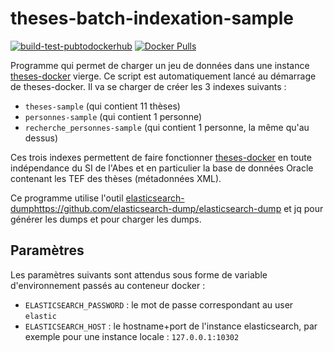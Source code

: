 # theses-batch-indexation-sample

[![build-test-pubtodockerhub](https://github.com/abes-esr/theses-batch-indexation-sample/actions/workflows/build-test-pubtodockerhub.yml/badge.svg)](https://github.com/abes-esr/theses-batch-indexation-sample/actions/workflows/build-test-pubtodockerhub.yml) [![Docker Pulls](https://img.shields.io/docker/pulls/abesesr/theses.svg)](https://hub.docker.com/r/abesesr/theses/)

Programme qui permet de charger un jeu de données dans une instance [theses-docker](https://github.com/abes-esr/theses-docker) vierge.
Ce script est automatiquement lancé au démarrage de theses-docker. Il va se charger de créer les 3 indexes suivants :
- `theses-sample` (qui contient 11 thèses)
- `personnes-sample` (qui contient 1 personne)
- `recherche_personnes-sample` (qui contient 1 personne, la même qu'au dessus)

Ces trois indexes permettent de faire fonctionner [theses-docker](https://github.com/abes-esr/theses-docker) en toute indépendance du SI de l'Abes et en particulier la base de données Oracle contenant les TEF des thèses (métadonnées XML).

Ce programme utilise l'outil [elasticsearch-dump](https://github.com/elasticsearch-dump/elasticsearch-dump)https://github.com/elasticsearch-dump/elasticsearch-dump et jq pour générer les dumps et pour charger les dumps.

## Paramètres

Les paramètres suivants sont attendus sous forme de variable d'environnement passés au conteneur docker :
- `ELASTICSEARCH_PASSWORD` : le mot de passe correspondant au user `elastic`
- `ELASTICSEARCH_HOST` : le hostname+port de l'instance elasticsearch, par exemple pour une instance locale : `127.0.0.1:10302` 

